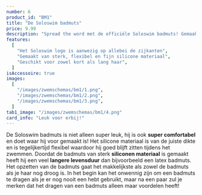 ```yaml
---
number: 6
product_id: "BM1"
title: "De Soloswim badmuts"
price: 9.99
description: "Spread the word met de officiële Soloswim badmuts! Gemaakt van sterk, flexibel en fijn siliconen materiaal wat zorgt voor een comfortabele pasvorm. Het dragen van een badmuts helpt lang haar uit het gezicht te houden, zo kun jij je beter focussen op het zwemmen."
features:
  [
    "Het Soloswim logo is aanwezig op allebei de zijkanten",
    "Gemaakt van sterk, flexibel en fijn silicone materiaal",
    "Geschikt voor zowel kort als lang haar",
  ]
isAccessoire: true
images:
  [
    "/images/zwemschemas/bm1/1.png",
    "/images/zwemschemas/bm1/2.png",
    "/images/zwemschemas/bm1/3.png",
  ]
tab1_image: "/images/zwemschemas/bm1/4.png"
card_info: "Leuk voor erbij!"
---
```


De Soloswim badmuts is niet alleen super leuk, hij is ook **super comfortabel** en doet waar hij voor gemaakt is! Het silicone materiaal is van de juiste dikte en is tegelijkertijd flexibel waardoor hij goed blijft zitten tijdens het zwemmen. Doordat de badmuts van sterk **siliconen materiaal** is gemaakt heeft hij een veel **langere levensduur** dan bijvoorbeeld een latex badmuts. Het opzetten van de badmuts gaat het makkelijkste als zowel de badmuts als je haar nog droog is. In het begin kan het onwennig zijn om een badmuts te dragen als je er nog nooit een hebt gebruikt, maar na een paar zul je merken dat het dragen van een badmuts alleen maar voordelen heeft!
